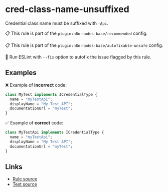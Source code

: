 [//]: # "File generated from a template. Do not edit this file directly."

# cred-class-name-unsuffixed

Credential class name must be suffixed with `-Api`.

📋 This rule is part of the `plugin:n8n-nodes-base/recommended` config.

📋 This rule is part of the `plugin:n8n-nodes-base/autofixable-unsafe` config.

🔧 Run ESLint with `--fix` option to autofix the issue flagged by this rule.

## Examples

❌ Example of **incorrect** code:

```js
class MyTest implements ICredentialType {
  name = "myTestApi";
  displayName = "My Test API";
  documentationUrl = "myTest";
}
```

✅ Example of **correct** code:

```js
class MyTestApi implements ICredentialType {
  name = "myTestApi";
  displayName = "My Test API";
  documentationUrl = "myTest";
}
```

## Links

- [Rule source](../../lib/rules/cred-class-name-unsuffixed.ts)
- [Test source](../../tests/cred-class-name-unsuffixed.test.ts)
